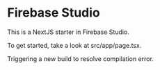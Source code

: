 # Firebase Studio

This is a NextJS starter in Firebase Studio.

To get started, take a look at src/app/page.tsx.

Triggering a new build to resolve compilation error.
<!-- Automatic update comment -->